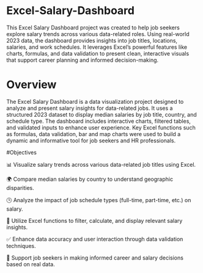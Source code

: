 # Excel-Salary-Dashboard


This Excel Salary Dashboard project was created to help job seekers explore salary trends across various data-related roles. Using real-world 2023 data, the dashboard provides insights into job titles, locations, salaries, and work schedules. It leverages Excel’s powerful features like charts, formulas, and data validation to present clean, interactive visuals that support career planning and informed decision-making.

# Overview
The Excel Salary Dashboard is a data visualization project designed to analyze and present salary insights for data-related jobs. It uses a structured 2023 dataset to display median salaries by job title, country, and schedule type. The dashboard includes interactive charts, filtered tables, and validated inputs to enhance user experience. Key Excel functions such as formulas, data validation, bar and map charts were used to build a dynamic and informative tool for job seekers and HR professionals.

#Objectives

📊 Visualize salary trends across various data-related job titles using Excel.

🌍 Compare median salaries by country to understand geographic disparities.

🕒 Analyze the impact of job schedule types (full-time, part-time, etc.) on salary.

🧮 Utilize Excel functions to filter, calculate, and display relevant salary insights.

✅ Enhance data accuracy and user interaction through data validation techniques.

💼 Support job seekers in making informed career and salary decisions based on real data.
